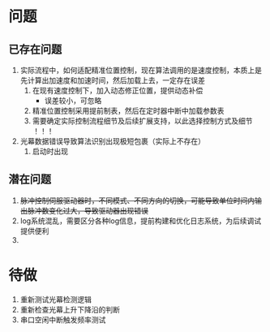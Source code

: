 # 问题
## 已存在问题
1. 实际流程中，如何适配精准位置控制，现在算法调用的是速度控制，本质上是先计算出加速度和加速时间，然后加载上去，一定存在误差
	1. 在现有速度控制下，加入动态修正位置，提供动态补偿
		- 误差较小，可忽略
	2. 精准位置控制采用提前制表，然后在定时器中断中加载参数表
	3. 需要确定实际控制流程细节及后续扩展支持，以此选择控制方式及细节 ！！！
2. 光幕数据错误导致算法识别出现极短包裹（实际上不存在）
	1. 启动时出现
## 潜在问题
1. ~~脉冲控制伺服驱动器时，不同模式、不同方向的切换，可能导致单位时间内输出脉冲数变化过大，导致驱动器出现错误~~
2. log系统混乱，需要区分各种log信息，提前构建和优化日志系统，为后续调试提供便利
3. 

# 待做
1. 重新测试光幕检测逻辑
2. 重新检查光幕上升下降沿的判断
3. 串口空闲中断触发频率测试
